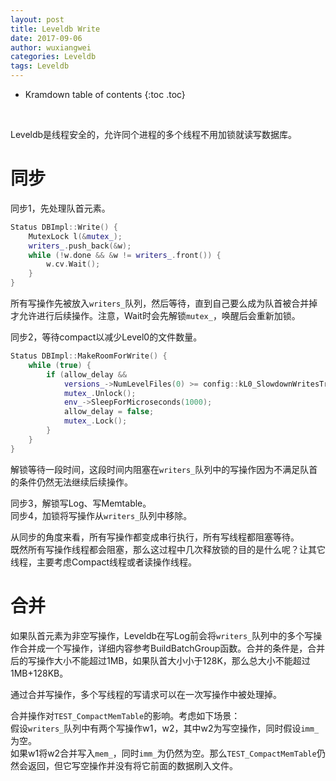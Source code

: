 ```yaml
---
layout: post
title: Leveldb Write
date: 2017-09-06
author: wuxiangwei
categories: Leveldb
tags: Leveldb
---
```


* Kramdown table of contents
{:toc .toc}
<br>

Leveldb是线程安全的，允许同个进程的多个线程不用加锁就读写数据库。

# 同步

同步1，先处理队首元素。

```cpp
Status DBImpl::Write() {
    MutexLock l(&mutex_);
    writers_.push_back(&w);
    while (!w.done && &w != writers_.front()) {
        w.cv.Wait();
    }
}
```
所有写操作先被放入`writers_`队列，然后等待，直到自己要么成为队首被合并掉才允许进行后续操作。注意，Wait时会先解锁`mutex_`，唤醒后会重新加锁。


同步2，等待compact以减少Level0的文件数量。

```cpp
Status DBImpl::MakeRoomForWrite() {
    while (true) {
        if (allow_delay && 
            versions_->NumLevelFiles(0) >= config::kL0_SlowdownWritesTrigger) {
            mutex_.Unlock();
            env_->SleepForMicroseconds(1000);
            allow_delay = false;
            mutex_.Lock();
        }
    }
}
```
解锁等待一段时间，这段时间内阻塞在`writers_`队列中的写操作因为不满足队首的条件仍然无法继续后续操作。

同步3，解锁写Log、写Memtable。    
同步4，加锁将写操作从`writers_`队列中移除。    

从同步的角度来看，所有写操作都变成串行执行，所有写线程都阻塞等待。    
既然所有写操作线程都会阻塞，那么这过程中几次释放锁的目的是什么呢？让其它线程，主要考虑Compact线程或者读操作线程。

# 合并

如果队首元素为非空写操作，Leveldb在写Log前会将`writers_`队列中的多个写操作合并成一个写操作，详细内容参考BuildBatchGroup函数。合并的条件是，合并后的写操作大小不能超过1MB，如果队首大小小于128K，那么总大小不能超过1MB+128KB。

通过合并写操作，多个写线程的写请求可以在一次写操作中被处理掉。

合并操作对`TEST_CompactMemTable`的影响。考虑如下场景：    
假设`writers_`队列中有两个写操作w1，w2，其中w2为写空操作，同时假设`imm_`为空。    
如果w1将w2合并写入`mem_`，同时`imm_`为仍然为空。那么`TEST_CompactMemTable`仍然会返回，但它写空操作并没有将它前面的数据刷入文件。
